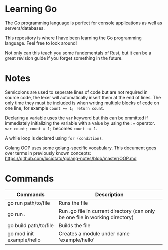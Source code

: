 # Learning Go

The Go programming language is perfect for console applications as well as servers/databases.

This repository is where I have been learning the Go programming language. Feel free to look around!

Not only can this teach you some fundementals of Rust, but it can be a great revision guide if you forget something in the future.

# Notes

Semicolons are used to seperate lines of code but are not required in source code, the lexer will automatically insert them at the end of lines. The only time they must be included is when writing multiple blocks of code on one line, for example `count += 1; return count`.

Declaring a variable uses the `var` keyword but this can be ommitted if immediately initializing the variable with a value by using the `:=` operator. `var count; count = 1;` becomes `count := 1`.

A while loop is declared using `for (condition)`.

Golang OOP uses some golang-specific vocabulary. This document goes over terms in previously known concepts: https://github.com/luciotato/golang-notes/blob/master/OOP.md

# Commands

| Commands | Description |
| --- | --- |
| go run path/to/file | Runs the file |
| go run . | Run .go file in current directory (can only be one file in working directory) |
| go build path/to/file | Builds the file
| go mod init example/hello | Creates a module under name 'example/hello' |
